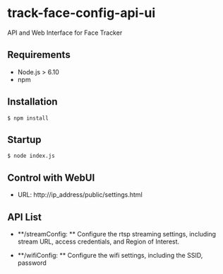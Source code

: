 # track-face-config-api-ui
API and Web Interface for Face Tracker

## Requirements
- Node.js > 6.10
- npm

## Installation

```
$ npm install
```

## Startup

```
$ node index.js
```

## Control with WebUI
- URL: http://ip_address/public/settings.html

## API List

- **/streamConfig: **
Configure the rtsp streaming settings, including stream URL, access credentials, and Region of Interest.

- **/wifiConfig: **
Configure the wifi settings, including the SSID, password

